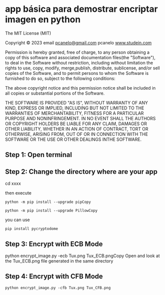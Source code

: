 # app básica para demostrar encriptar imagen en python 
The MIT License (MIT)

Copyright © 2023
email pcanelo@gmail.com
pcanelo www.studein.com

Permission is hereby granted, free of charge, to any person obtaining a copy of this software and associated documentation files(the "Software"), to deal in the Software without restriction, including without limitation the rights to use, copy, modify, merge,publish, distribute, sublicense, and/or sell copies of the Software, and to permit persons to whom the Software is furnished to do so, subject to the following conditions:

The above copyright notice and this permission notice shall be included in all copies or substantial portions of the Software.

THE SOFTWARE IS PROVIDED "AS IS", WITHOUT WARRANTY OF ANY KIND, EXPRESS OR IMPLIED, INCLUDING BUT NOT LIMITED TO THE WARRANTIES OF MERCHANTABILITY, FITNESS FOR A PARTICULAR PURPOSE AND NONINFRINGEMENT. IN NO EVENT SHALL THE AUTHORS OR COPYRIGHT HOLDERS BE LIABLE FOR ANY CLAIM, DAMAGES OR OTHER LIABILITY, WHETHER IN AN ACTION OF CONTRACT, TORT OR OTHERWISE, ARISING FROM, OUT OF OR IN CONNECTION WITH THE SOFTWARE OR THE USE OR OTHER DEALINGS INTHE SOFTWARE.
## Step 1: Open terminal

## Step 2: Change the directory where are your app

cd xxxx

then execute 

```
python -m pip install --upgrade pipCopy
```
```
python -m pip install --upgrade PillowCopy
```
you can  use
```
pip install pycryptodome
```


## Step 3: Encrypt with ECB Mode
python encrypt_image.py -ecb Tux.png Tux_ECB.pngCopy
Open and look at the Tux_ECB.png file generated in the same directory

## Step 4: Encrypt with CFB Mode
```
python encrypt_image.py -cfb Tux.png Tux_CFB.png
```